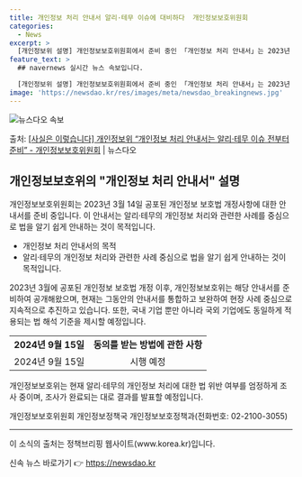 ```yaml
---
title: 개인정보 처리 안내서 알리·테무 이슈에 대비하다  개인정보보호위원회
categories:
  - News
excerpt: >
  [개인정보위 설명] 개인정보보호위원회에서 준비 중인 「개인정보 처리 안내서」는 2023년 3월 14일 공포된…
feature_text: >
  ## navernews 실시간 뉴스 속보입니다.

  [개인정보위 설명] 개인정보보호위원회에서 준비 중인 「개인정보 처리 안내서」는 2023년 3월 14일 공포된…
image: 'https://newsdao.kr/res/images/meta/newsdao_breakingnews.jpg'
---
```


![뉴스다오 속보](https://newsdao.kr/res/images/meta/newsdao_breakingnews.jpg)

<p>출처: <a href="https://newsdao.kr/3709" rel="dofollow">[사실은 이렇습니다] 개인정보위 “개인정보 처리 안내서는 알리·테무 이슈 전부터 준비” - 개인정보보호위원회</a> | 뉴스다오</p>

<h2 data-ke-size="size26">개인정보보호위의 "개인정보 처리 안내서" 설명</h2>
<p data-ke-size="size16">개인정보보호위원회는 2023년 3월 14일 공포된 개인정보 보호법 개정사항에 대한 안내서를 준비 중입니다. 이 안내서는 알리·테무의 개인정보 처리와 관련한 사례를 중심으로 법을 알기 쉽게 안내하는 것이 목적입니다.</p>
<ul>
  <li>개인정보 처리 안내서의 목적</li>
  <li>알리·테무의 개인정보 처리와 관련한 사례 중심으로 법을 알기 쉽게 안내하는 것이 목적입니다.</li>
</ul>
<p data-ke-size="size16">2023년 3월에 공포된 개인정보 보호법 개정 이후, 개인정보보호위는 해당 안내서를 준비하여 공개해왔으며, 현재는 그동안의 안내서를 통합하고 보완하여 현장 사례 중심으로 지속적으로 추진하고 있습니다. 또한, 국내 기업 뿐만 아니라 국외 기업에도 동일하게 적용되는 법 해석 기준을 제시할 예정입니다.</p>
<table>
  <tr>
    <td style="text-align: center; height: 17px;"><b>2024년 9월 15일</b></td>
    <td style="text-align: center; height: 17px;"><b>동의를 받는 방법에 관한 사항</b></td>
  </tr>
  <tr>
    <td style="text-align: center; height: 17px;">2024년 9월 15일</td>
    <td style="text-align: center; height: 17px;">시행 예정</td>
  </tr>
</table>
<p data-ke-size="size16">개인정보보호위는 현재 알리·테무의 개인정보 처리에 대한 법 위반 여부를 엄정하게 조사 중이며, 조사가 완료되는 대로 결과를 발표할 예정입니다.</p>
<p data-ke-size="size16">개인정보보호위원회 개인정보정책국 개인정보보호정책과(전화번호: 02-2100-3055)</p>
<hr>
<p data-ke-size="size16">이 소식의 출처는 정책브리핑 웹사이트(www.korea.kr)입니다.</p> 

신속 뉴스 바로가기 👉 <a href="https://newsdao.kr" rel="dofollow">https://newsdao.kr</a>


